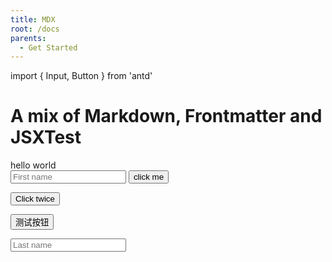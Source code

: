 ```yaml
---
title: MDX
root: /docs
parents:
  - Get Started
---
```

import { Input, Button } from 'antd'

# A mix of Markdown, Frontmatter and JSXTest

<div style={{ display:"grid", gridGap:"10px", maxWidth:"450px" }}>

<div style={{ background: '#1890ff33', padding: '5px', borderRadius: '5px' }}>
  hello world
</div>

  <Input placeholder="First name" />
  <Button type="primary">click me</Button>

</div>

 <Button type="primary">Click twice</Button>

<Button type="primary">测试按钮</Button>

  <Input placeholder="Last name" />

